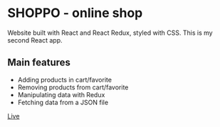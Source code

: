 # SHOPPO - online shop

Website built with React and React Redux, styled with CSS.
This is my second React app.


## Main features

* Adding products in cart/favorite
* Removing products from cart/favorite
* Manipulating data with Redux
* Fetching data from a JSON file

[Live](https://shop.stancatalin.eu)




